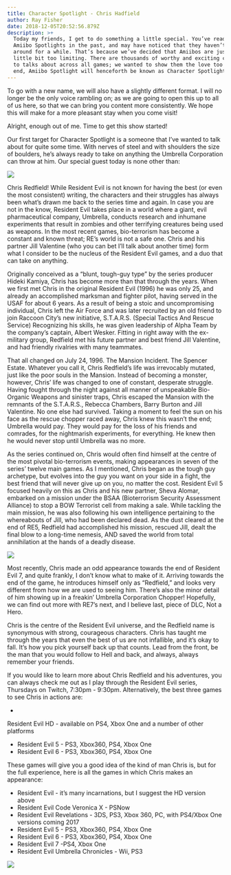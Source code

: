 ```yaml
---
title: Character Spotlight - Chris Hadfield
author: Ray Fisher
date: 2018-12-05T20:52:56.879Z
description: >+
  Today my friends, I get to do something a little special. You’ve read my
  Amiibo Spotlights in the past, and may have noticed that they haven’t been
  around for a while. That’s because we’ve decided that Amiibos are just a
  little bit too limiting. There are thousands of worthy and exciting characters
  to talks about across all games; we wanted to show them the love too! To that
  end, Amiibo Spotlight will henceforth be known as Character Spotlight!
---
```

To go with a new name, we will also have a slightly different format. I will no longer be the only voice rambling on; as we are going to open this up to all of us here, so that we can bring you content more consistently. We hope this will make for a more pleasant stay when you come visit!



Alright, enough out of me. Time to get this show started!



Our first target for Character Spotlight is a someone that I’ve wanted to talk about for quite some time. With nerves of steel and with shoulders the size of boulders, he’s always ready to take on anything the Umbrella Corporation can throw at him. Our special guest today is none other than: 

![](/img/chris-thumb.jpg)

Chris Redfield! While Resident Evil is not known for having the best (or even the most consistent) writing, the characters and their struggles has always been what’s drawn me back to the series time and again. In case you are not in the know, Resident Evil takes place in a world where a giant, evil pharmaceutical company, Umbrella, conducts research and inhumane experiments that result in zombies and other terrifying creatures being used as weapons. In the most recent games, bio-terrorism has become a constant and known threat; RE’s world is not a safe one. Chris and his partner Jill Valentine (who you can bet I’ll talk about another time) form what I consider to be the nucleus of the Resident Evil games, and a duo that can take on anything.



Originally conceived as a “blunt, tough-guy type” by the series producer Hideki Kamiya, Chris has become more than that through the years. When we first met Chris in the original Resident Evil (1996) he was only 25, and already an accomplished marksman and fighter pilot, having served in the USAF for about 6 years. As a result of being a stoic and uncompromising individual, Chris left the Air Force and was later recruited by an old friend to join Raccoon City’s new initiative, S.T.A.R.S. (Special Tactics And Rescue Service) Recognizing his skills, he was given leadership of Alpha Team by the company’s captain, Albert Wesker. Fitting in right away with the ex-military group, Redfield met his future partner and best friend Jill Valentine, and had friendly rivalries with many teammates.



That all changed on July 24, 1996. The Mansion Incident. The Spencer Estate. Whatever you call it, Chris Redfield’s life was irrevocably mutated, just like the poor souls in the Mansion. Instead of becoming a monster, however, Chris’ life was changed to one of constant, desperate struggle. Having fought through the night against all manner of unspeakable Bio-Organic Weapons and sinister traps, Chris escaped the Mansion with the remnants of the S.T.A.R.S., Rebecca Chambers, Barry Burton and Jill Valentine. No one else had survived. Taking a moment to feel the sun on his face as the rescue chopper raced away, Chris knew this wasn’t the end; Umbrella would pay. They would pay for the loss of his friends and comrades, for the nightmarish experiments, for everything. He knew then he would never stop until Umbrella was no more.

 As the series continued on, Chris would often find himself at the centre of the most pivotal bio-terrorism events, making appearances in seven of the series’ twelve main games. As I mentioned, Chris began as the tough guy archetype, but evolves into the guy you want on your side in a fight, the best friend that will never give up on you, no matter the cost. Resident Evil 5 focused heavily on this as Chris and his new partner, Sheva Alomar, embarked on a mission under the BSAA (Bioterrorism Security Assessment Alliance) to stop a BOW Terrorist cell from making a sale. While tackling the main mission, he was also following his own intelligence pertaining to the whereabouts of Jill, who had been declared dead. As the dust cleared at the end of RE5, Redfield had accomplished his mission, rescued Jill, dealt the final blow to a long-time nemesis, AND saved the world from total annihilation at the hands of a deadly disease.

![](/img/napad.png)

Most recently, Chris made an odd appearance towards the end of Resident Evil 7, and quite frankly, I don’t know what to make of it. Arriving towards the end of the game, he introduces himself only as “Redfield,” and looks very different from how we are used to seeing him. There’s also the minor detail of him showing up in a freakin’ Umbrella Corporation Chopper! Hopefully, we can find out more with RE7’s next, and I believe last, piece of DLC, Not a Hero. 



Chris is the centre of the Resident Evil universe, and the Redfield name is synonymous with strong, courageous characters. Chris has taught me through the years that even the best of us are not infallible, and it’s okay to fall. It’s how you pick yourself back up that counts. Lead from the front, be the man that you would follow to Hell and back, and always, always remember your friends. 



If you would like to learn more about Chris Redfield and his adventures, you can always check me out as I play through the Resident Evil series, Thursdays on Twitch, 7:30pm - 9:30pm. Alternatively,  the best three games to see Chris in actions are:

* Resident Evil HD - available on PS4, Xbox One and a number of other platforms
* Resident Evil 5 - PS3, Xbox360, PS4, Xbox One
* Resident Evil 6 - PS3, Xbox360, PS4, Xbox One

These games will give you a good idea of the kind of man Chris is, but for the full experience, here is all the games in which Chris makes an appearance:

* Resident Evil - it’s many incarnations, but I suggest the HD version above
* Resident Evil Code Veronica X - PSNow
* Resident Evil Revelations - 3DS, PS3, Xbox 360, PC, with PS4/Xbox One versions coming 2017
* Resident Evil 5 - PS3, Xbox360, PS4, Xbox One
* Resident Evil 6 - PS3, Xbox360, PS4, Xbox One
* Resident Evil 7 -PS4, Xbox One
* Resident Evil Umbrella Chronicles - Wii, PS3

![](/img/resident-evil-jill-valentine-and-chris-redfield-1280x800-wide-wallpapers.net.jpg)
